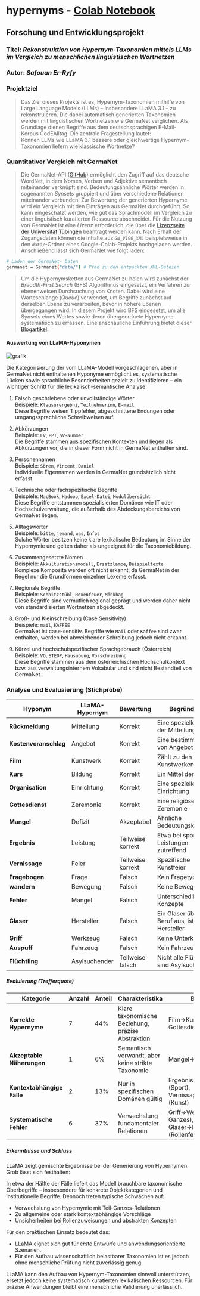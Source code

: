 # hypernyms - [Colab Notebook](https://colab.research.google.com/drive/1E8VQYgcuU81PUbHANxq1MSwDWa3uKwOf?usp=sharing)

## Forschung und Entwicklungsprojekt
### **Titel**: *Rekonstruktion von Hypernym-Taxonomien mittels LLMs im Vergleich zu menschlichen linguistischen Wortnetzen*

### **Autor**: *Safouan Er-Ryfy*

### Projektziel
> Das Ziel dieses Projekts ist es, Hypernym-Taxonomien mithilfe von Large Language Models (LLMs) – insbesondere LLaMA 3.1 – zu rekonstruieren. Die dabei automatisch generierten Taxonomien werden mit linguistischen Wortnetzen wie GermaNet verglichen. Als Grundlage dienen Begriffe aus dem deutschsprachigen E-Mail-Korpus CodEAlltag.
Die zentrale Fragestellung lautet:   
Können LLMs wie LLaMA 3.1 bessere oder gleichwertige Hypernym-Taxonomien liefern wie klassische Wortnetze?

### Quantitativer Vergleich mit GermaNet

> Die GermaNet-API ([GitHub](https://github.com/Germanet-sfs/germanetpy)) ermöglicht den Zugriff auf das deutsche WordNet, in dem Nomen, Verben und Adjektive semantisch miteinander verknüpft sind. Bedeutungsähnliche Wörter werden in sogenannten *Synsets* gruppiert und über verschiedene Relationen miteinander verbunden.
Zur Bewertung der generierten Hypernyme wird ein Vergleich mit den Einträgen aus GermaNet durchgeführt. So kann eingeschätzt werden, wie gut das Sprachmodell im Vergleich zu einer linguistisch kuratierten Ressource abschneidet.
Für die Nutzung von GermaNet ist eine *Lizenz* erforderlich, die über die [Lizenzseite der Universität Tübingen](https://uni-tuebingen.de/fakultaeten/philosophische-fakultaet/fachbereiche/neuphilologie/seminar-fuer-sprachwissenschaft/arbeitsbereiche/allg-sprachwissenschaft-computerlinguistik/ressourcen/lexica/germanet-1/lizenzen/) beantragt werden kann. Nach Erhalt der Zugangsdaten können die Inhalte aus *`GN_V190_XML`* beispielsweise in den *`data/`*-Ordner eines Google-Colab-Projekts hochgeladen werden.
Anschließend lässt sich GermaNet wie folgt laden:
```bash
# Laden der GermaNet- Daten
germanet = Germanet("data/") # Pfad zu den entpackten XML-Dateien
```

> Um die Hypernymsketten aus GermaNet zu holen wird zunächst der *Breadth-First Search* (BFS) Algorithmus eingesetzt, ein Verfahren zur ebenenweisen Durchsuchung von Knoten. Dabei wird eine Warteschlange (*Queue*) verwendet, um Begriffe zunächst auf derselben Ebene zu verarbeiten, bevor in höhere Ebenen übergegangen wird. In diesem Projekt wird BFS eingesetzt, um alle Synsets eines Wortes sowie deren übergeordnete Hypernyme systematisch zu erfassen. Eine anschauliche Einführung bietet dieser [Blogartikel](https://medium.com/@tahsinsoyakk/breadth-first-search-bfs-a-comprehensive-guide-4672bbc5e48c).


#### Auswertung von LLaMA-Hyponymen
![grafik](https://github.com/user-attachments/assets/d1dcc484-04ae-414d-9838-baa0b870eb4e)


Die Kategorisierung der vom LLaMA-Modell vorgeschlagenen, aber in GermaNet nicht enthaltenen Hyponyme ermöglicht es, systematische Lücken sowie sprachliche Besonderheiten gezielt zu identifizieren – ein wichtiger Schritt für die lexikalisch-semantische Analyse.

1. Falsch geschriebene oder unvollständige Wörter  
   Beispiele: `Klausurergebni`, `Teilnehmerinn`, `E-mail`  
   Diese Begriffe weisen Tippfehler, abgeschnittene Endungen oder umgangssprachliche Schreibweisen auf.

2. Abkürzungen  
   Beispiele: `LV`, `PPT`, `SV-Nummer`  
   Die Begriffe stammen aus spezifischen Kontexten und liegen als Abkürzungen vor, die in dieser Form nicht in GermaNet enthalten sind.

3. Personennamen  
   Beispiele: `Sören`, `Vincent`, `Daniel`  
   Individuelle Eigennamen werden in GermaNet grundsätzlich nicht erfasst.

4. Technische oder fachspezifische Begriffe  
   Beispiele: `MacBook`, `Hadoop`, `Excel-Datei`, `Modulübersicht`  
   Diese Begriffe entstammen spezialisierten Domänen wie IT oder Hochschulverwaltung, die außerhalb des Abdeckungsbereichs von GermaNet liegen.

5. Alltagswörter  
   Beispiele: `bitte`, `jemand`, `was`, `Infos`  
   Solche Wörter besitzen keine klare lexikalische Bedeutung im Sinne der Hypernymie und gelten daher als ungeeignet für die Taxonomiebildung.

6. Zusammengesetzte Nomen  
   Beispiele: `Akkulturationsmodell`, `Ersatzlampe`, `Beispieltexte`  
   Komplexe Komposita werden oft nicht erkannt, da GermaNet in der Regel nur die Grundformen einzelner Lexeme erfasst.

7. Regionale Begriffe  
   Beispiele: `Schnitzstübl`, `Hexenfeuer`, `Mönkhag`  
   Diese Begriffe sind vermutlich regional geprägt und werden daher nicht von standardisierten Wortnetzen abgedeckt.

8. Groß- und Kleinschreibung (Case Sensitivity)  
   Beispiele: `mail`, `KAFFEE`  
   GermaNet ist case-sensitiv. Begriffe wie `Mail` oder `Kaffee` sind zwar enthalten, werden bei abweichender Schreibung jedoch nicht erkannt.

9. Kürzel und hochschulspezifischer Sprachgebrauch (Österreich)  
   Beispiele: `VO`, `STEOP`, `Hausübung`, `Vorschreibung`  
   Diese Begriffe stammen aus dem österreichischen Hochschulkontext bzw. aus verwaltungsinternem Vokabular und sind nicht Bestandteil von GermaNet.

### Analyse und Evaluaierung (Stichprobe)


| Hyponym | LLaMA-Hypernym | Bewertung | Begründung |
|-------------------------|------------------------------------|-----------|------------|
| **Rückmeldung** | Mitteilung | Korrekt | Eine spezielle Form der Mitteilung dar |
| **Kostenvoranschlag** | Angebot | Korrekt | Eine bestimmte Art von Angebot |
| **Film** | Kunstwerk | Korrekt | Zählt zu den Kunstwerken |
| **Kurs** | Bildung | Korrekt | Ein Mittel der Bildung |
| **Organisation** | Einrichtung | Korrekt | Eine spezielle Einrichtung |
| **Gottesdienst** | Zeremonie | Korrekt | Eine religiöse Zeremonie |
| **Mangel** | Defizit | Akzeptabel | Ähnliche Bedeutungskategorie |
| **Ergebnis** | Leistung | Teilweise korrekt | Etwa bei sportlichen Leistungen zutreffend |
| **Vernissage** | Feier | Teilweise korrekt | Spezifische Kunstfeier |
| **Fragebogen** | Frage | Falsch | Kein Fragetyp |
| **wandern** | Bewegung | Falsch | Keine Bewegungsart |
| **Fehler** | Mangel | Falsch | Unterschiedliche Konzepte |
| **Glaser** | Hersteller | Falsch | Ein Glaser übt einen Beruf aus, ist kein Hersteller |
| **Griff** | Werkzeug | Falsch |  Keine Unterkategorie |
| **Auspuff** | Fahrzeug | Falsch | Kein Fahrzeugstyp |
| **Flüchtling** | Asylsuchender | Teilweise falsch | Nicht alle Flüchtlinge sind Asylsuchende |

##### Evaluierung (Trefferquote)

| Kategorie | Anzahl | Anteil | Charakteristika | Beispiele |
|-----------|--------|--------|-----------------|-----------|
| **Korrekte Hypernyme** | 7 | 44% | Klare taxonomische Beziehung, präzise Abstraktion | Film→Kunstwerk, Gottesdienst→Zeremonie |
| **Akzeptable Näherungen** | 1 | 6% | Semantisch verwandt, aber keine strikte Taxonomie | Mangel→Defizit |
| **Kontextabhängige Fälle** | 2 | 13% | Nur in spezifischen Domänen gültig | Ergebnis→Leistung (Sport), Vernissage→Feier (Kunst) |
| **Systematische Fehler** | 6 | 37% | Verwechslung fundamentaler Relationen | Griff→Werkzeug (Teil-Ganzes), Glaser→Hersteller (Rollenfehler) |

##### Erkenntnisse und Schluss

LLaMA zeigt gemischte Ergebnisse bei der Generierung von Hypernymen. Grob lässt sich festhalten:

In etwa der Hälfte der Fälle liefert das Modell brauchbare taxonomische Oberbegriffe – insbesondere für konkrete Objektkategorien und institutionelle Begriffe. Dennoch treten typische Schwächen auf:

- Verwechslung von Hypernymie mit Teil-Ganzes-Relationen
- Zu allgemeine oder stark kontextabhängige Vorschläge
- Unsicherheiten bei Rollenzuweisungen und abstrakten Konzepten

Für den praktischen Einsatz bedeutet das:

- LLaMA eignet sich gut für erste Entwürfe und anwendungsorientierte Szenarien.
- Für den Aufbau wissenschaftlich belastbarer Taxonomien ist es jedoch ohne menschliche Prüfung nicht zuverlässig genug.

LLaMA kann den Aufbau von Hypernym-Taxonomien sinnvoll unterstützen, ersetzt jedoch keine systematisch kuratierten lexikalischen Ressourcen. Für präzise Anwendungen bleibt eine menschliche Validierung unerlässlich.
